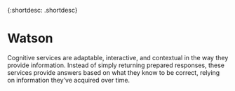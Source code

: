 {:shortdesc: .shortdesc} 

# Watson

Cognitive services are adaptable, interactive, and contextual in the way they provide information. Instead of simply returning prepared responses, these services provide answers based on what they know to be correct, relying on information they’ve acquired over time.
